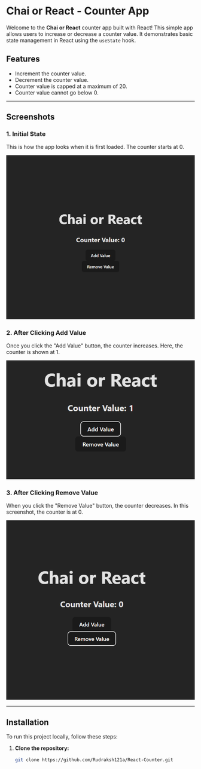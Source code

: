 # Chai or React - Counter App

Welcome to the **Chai or React** counter app built with React! This simple app allows users to increase or decrease a counter value. It demonstrates basic state management in React using the `useState` hook.

## Features
- Increment the counter value.
- Decrement the counter value.
- Counter value is capped at a maximum of 20.
- Counter value cannot go below 0.

---

## Screenshots

### 1. Initial State
This is how the app looks when it is first loaded. The counter starts at 0.

![Initial State](image_github/image1.png)

### 2. After Clicking Add Value
Once you click the "Add Value" button, the counter increases. Here, the counter is shown at 1.

![After Add Value](image_github/image_2.png)

### 3. After Clicking Remove Value
When you click the "Remove Value" button, the counter decreases. In this screenshot, the counter is at 0.

![After Remove Value](image_github/image_3.png)

---

## Installation

To run this project locally, follow these steps:

1. **Clone the repository:**

   ```bash
   git clone https://github.com/Rudraksh121a/React-Counter.git
  
